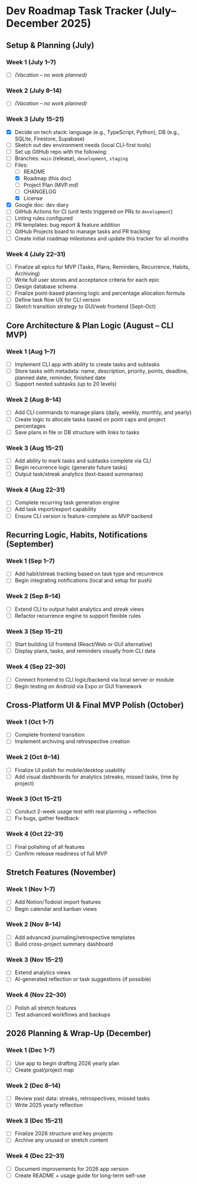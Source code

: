 # Dev Roadmap Task Tracker (July–December 2025)

## Setup & Planning (July)

### Week 1 (July 1–7)

- [ ] *(Vacation – no work planned)*

### Week 2 (July 8–14)

- [ ] *(Vacation – no work planned)*

### Week 3 (July 15–21)

- [x]  Decide on tech stack: language (e.g., TypeScript, Python), DB (e.g., SQLite, Firestore, Supabase)
- [ ]  Sketch out dev environment needs (local CLI-first tools)
- [ ]  Set up GitHub repo with the following:
  - [ ] Branches: `main` (release), `development`, `staging`
  - [ ] Files: 
    - [ ] README
    - [x] Roadmap (this doc)
    - [ ] Project Plan (MVP.md)
    - [ ] CHANGELOG
    - [x] License
  - [x] Google doc: dev diary
  - [ ] GitHub Actions for CI (unit tests triggered on PRs to `development`)
  - [ ] Linting rules configured
  - [ ] PR templates: bug report & feature addition
  - [ ] GitHub Projects board to manage tasks and PR tracking
- [ ] Create initial roadmap milestones and update this tracker for all months

### Week 4 (July 22–31)

- [ ] Finalize all epics for MVP (Tasks, Plans, Reminders, Recurrence, Habits, Archiving)
- [ ] Write full user stories and acceptance criteria for each epic
- [ ] Design database schema
- [ ] Finalize point-based planning logic and percentage allocation formula
- [ ] Define task flow UX for CLI version
- [ ] Sketch transition strategy to GUI/web frontend (Sept–Oct)

## Core Architecture & Plan Logic (August – CLI MVP)

### Week 1 (Aug 1–7)

- [ ] Implement CLI app with ability to create tasks and subtasks
- [ ] Store tasks with metadata: name, description, priority, points, deadline, planned date, reminder, finished date
- [ ] Support nested subtasks (up to 20 levels)

### Week 2 (Aug 8–14)

- [ ] Add CLI commands to manage plans (daily, weekly, monthly, and yearly)
- [ ] Create logic to allocate tasks based on point caps and project percentages
- [ ] Save plans in file or DB structure with links to tasks

### Week 3 (Aug 15–21)

- [ ] Add ability to mark tasks and subtasks complete via CLI
- [ ] Begin recurrence logic (generate future tasks)
- [ ] Output task/streak analytics (text-based summaries)

### Week 4 (Aug 22–31)

- [ ] Complete recurring task generation engine
- [ ] Add task import/export capability
- [ ] Ensure CLI version is feature-complete as MVP backend

## Recurring Logic, Habits, Notifications (September)

### Week 1 (Sep 1–7)

- [ ] Add habit/streak tracking based on task type and recurrence
- [ ] Begin integrating notifications (local and setup for push)

### Week 2 (Sep 8–14)

- [ ] Extend CLI to output habit analytics and streak views
- [ ] Refactor recurrence engine to support flexible rules

### Week 3 (Sep 15–21)

- [ ] Start building UI frontend (React/Web or GUI alternative)
- [ ] Display plans, tasks, and reminders visually from CLI data

### Week 4 (Sep 22–30)

- [ ] Connect frontend to CLI logic/backend via local server or module
- [ ] Begin testing on Android via Expo or GUI framework

## Cross-Platform UI & Final MVP Polish (October)

### Week 1 (Oct 1–7)

- [ ] Complete frontend transition
- [ ] Implement archiving and retrospective creation

### Week 2 (Oct 8–14)

- [ ] Finalize UI polish for mobile/desktop usability
- [ ] Add visual dashboards for analytics (streaks, missed tasks, time by project)

### Week 3 (Oct 15–21)

- [ ] Conduct 2-week usage test with real planning + reflection
- [ ] Fix bugs, gather feedback

### Week 4 (Oct 22–31)

- [ ] Final polishing of all features
- [ ] Confirm release readiness of full MVP

## Stretch Features (November)

### Week 1 (Nov 1–7)

- [ ] Add Notion/Todoist import features
- [ ] Begin calendar and kanban views

### Week 2 (Nov 8–14)

- [ ] Add advanced journaling/retrospective templates
- [ ] Build cross-project summary dashboard

### Week 3 (Nov 15–21)

- [ ] Extend analytics views
- [ ] AI-generated reflection or task suggestions (if possible)

### Week 4 (Nov 22–30)

- [ ] Polish all stretch features
- [ ] Test advanced workflows and backups

## 2026 Planning & Wrap-Up (December)

### Week 1 (Dec 1–7)

- [ ] Use app to begin drafting 2026 yearly plan
- [ ] Create goal/project map

### Week 2 (Dec 8–14)

- [ ] Review past data: streaks, retrospectives, missed tasks
- [ ] Write 2025 yearly reflection

### Week 3 (Dec 15–21)

- [ ] Finalize 2026 structure and key projects
- [ ] Archive any unused or stretch content

### Week 4 (Dec 22–31)

- [ ] Document improvements for 2026 app version
- [ ] Create README + usage guide for long-term self-use
